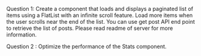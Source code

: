 Question 1: 
Create a component that loads and displays a paginated list of items using a FlatList with an infinite scroll feature. Load more items when the user scrolls near the end of the list. You can use get post API end point to retrieve the list of posts. Please read readme of server  for more information.

Question 2 :
Optimize the performance of the Stats component.



